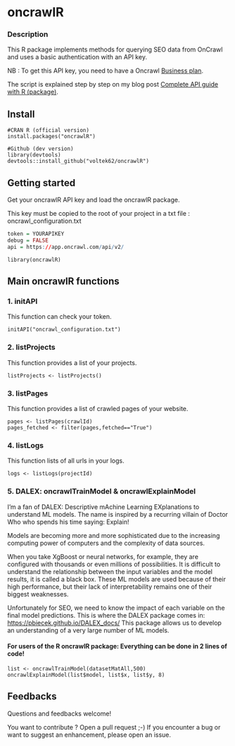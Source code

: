 # oncrawlR

### Description

This R package implements methods for querying SEO data from OnCrawl and uses a basic authentication with an API key. 

NB : To get this API key, you need to have a Oncrawl [Business plan](https://www.oncrawl.com/pricing-crawler/).

The script is explained step by step on my blog post [Complete API guide with R (package)](https://data-seo.com/2019/06/15/oncrawl-complete-api-guide-with-r/).


## Install
```
#CRAN R (official version)
install.packages("oncrawlR")

#Github (dev version)
library(devtools)
devtools::install_github("voltek62/oncrawlR")
```

## Getting started
Get your oncrawlR API key and load the oncrawlR package.

This key must be copied to the root of your project in a txt file : oncrawl_configuration.txt

```r
token = YOURAPIKEY
debug = FALSE
api = https://app.oncrawl.com/api/v2/
```

```
library(oncrawlR)
```

## Main oncrawlR functions

### 1. initAPI 
This function can check your token.

```
initAPI("oncrawl_configuration.txt")
```

### 2. listProjects 
This function provides a list of your projects.

```
listProjects <- listProjects()
```

### 3. listPages 
This function provides a list of crawled pages of your website.

```
pages <- listPages(crawlId)
pages_fetched <- filter(pages,fetched=="True")
```

### 4. listLogs 
This function lists of all urls in your logs.

```
logs <- listLogs(projectId)
```

### 5. DALEX: oncrawlTrainModel & oncrawlExplainModel

I’m a fan of DALEX: Descriptive mAchine Learning EXplanations to understand ML models. 
The name is inspired by a recurring villain of Doctor Who who spends his time saying:  Explain! 

Models are becoming more and more sophisticated due to the increasing computing power of computers and the complexity of data sources.

When you take XgBoost or neural networks, for example, they are configured with thousands or even millions of possibilities.
It is difficult to understand the relationship between the input variables and the model results, it is called a black box. 
These ML models are used because of their high performance, but their lack of interpretability remains one of their biggest weaknesses.

Unfortunately for SEO, we need to know the impact of each variable on the final model predictions. 
This is where the DALEX package comes in: <a href="https://pbiecek.github.io/DALEX_docs/" target="_blank">https://pbiecek.github.io/DALEX_docs/</a>
This package allows us to develop an understanding of a very large number of ML models.

#### For users of the R oncrawlR package: Everything can be done in 2 lines of code!

```
list <- oncrawlTrainModel(datasetMatAll,500)
oncrawlExplainModel(list$model, list$x, list$y, 8)
```

## Feedbacks
Questions and feedbacks welcome!

You want to contribute ? Open a pull request ;-) If you encounter a bug or want to suggest an enhancement, please open an issue.
